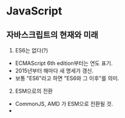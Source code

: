 # JavaScript

## 자바스크립트의 현재와 미래

1. ES6는 없다(?)

- ECMAScript 6th edition부터는 연도 표기.
- 2015년부터 해마다 새 명세가 갱신.
- 보통 "ES6"라고 하면 "ES6와 그 이후"를 의미.

2. ESM으로의 전환

- CommonJS, AMD 가 ESM으로 전환될 것.
- <script> 태그도 ESM을 지원함.

```
//ESM 예제
import $ from 'jquery';
export function myExample{}

// ESM - 웹 브라우저 모듈.
// 스크립트 태그에서 타입을 모듈로 써두면 모듈 방식을 통해서 스크립트를 불러올 수 있다.
// 아직까지는 호환성 떨어짐.
<script type="module">
  import { feature } from 'module-name"
  feature()
</script>
```

3. 자바스크립트의 미래

- JS는 10년마다 큰 변환이 생긴다는 썽이 있는데, 주기설에 의하면 올해가 3번째 주기가 시작된다.
  - ECMAScript 2015 언어 명세가 더 널리 사용될 것.
  - 모듈이 통일될 것.
- 브라우저, Node의 발전에 따라 트랜스파일러(웹팩)의 필요성이 하락할 것.
  - 예전에는 브라우저에서 지원하지 않는 ECMAScript 2015를 es5로 형식으로 변경하기 위해서 바벨과 같은 트렌스파일러를 사용했는데,
    이제 환경의 발전에 따라서 Node.js 에서는 트랜스파일러를 사용하지 않아도 될 정도이다.(아바)
  - 타입스크립트는 자체적으로 변환 환경이 포함되어있다.
  - 하지만 리액트의 .jsx 변환을 위해 아직은 필요할 수 있다.
- 자바스크립트가 아닌 자바스크립트의 시대가 온다.
  - JS가 아닌 JS: TS, WebASM, Rust, Go 등
  - 노드가 아닌 Deno
  - Rust ? Deno는 모질라 재단에서 만든 Rust 언어로 작성되었다. 최신인 만큼 여러 좋은 패러다임을 많이 받아들였다.
    WebAssembly로도 변환이 잘 된다.
  - WebAssembly ? 자바스크립트 코드를 특별한 문법과 규칙으로 작성하면 parse를 빠르게 동작한다는 개념.
    규칙이 편한게 아니라 직접 사람이 쓰는건 아니고, 다른 언어로 개발한걸 JS로 변환하는 것에 최적화 되어있다
  - 고사양 게임에 사용되는 Unreal Engine같은 것이 웹 어셈블리로 만들어졌다.

## 어휘적 환경 (Lexical Environment)

1. 정의

- 변수나 함수 등의 식별자(이름)를 정의할 때 사용되는 명세
- 중첩된 어휘적 환경에 기반해 동작
- Environment Record와 outer 속성을 포함

2. 관련 문법

- 함수 선언 Function declalaration
- 블럭문 Block statement
- Try ~ Catch 문의 Catch 절

3. 종류

- 전역 환경 Global environment
- 모듈 환경 Module environment
- 함수 환경 Function environment

## 실행 컨텍스트 (Execution Context)

1. 정의

- 자바스크립트 코드가 실행되는 환경
- 모든 JS코드는 실행 컨텍스트 내부에서 실행된다.
- 말 그래도지만 함수 실행 컨텍스트는 함수를 만들었다 해서 실행되는게 아니라 반드시 함수를 function() 식으로 실행해야 발생한다.

2. 종류

- 전역 실행 컨텍스트 Global Execution Context
- 함수 실행 컨텍스트 Function Execution Context
- eval 실행 컨텍스트 eval Execution Context (x) 성능이 안좋아서 없다고 생각하자

## 어휘적 범위 (Leical Scope)

- 같은 범위 혹은 그 보다 안쪽의 코드에서 바깥 영역에는 접근할 수 있지만 그 역은 성립하지 않는다.

```
// {}로 블럭화 시키면 다른 environment 로 인식되어 uncought reference 에러가 생긴다
function hello() {
  {
    const greeting = '안녕하세요';
  }
  console.log(greeting);
}
hello();
```

- 범위의 구분: 함수 선언, 블럭문(if, for, while), try-catch의 catch 절.

## 클로져 (Closure)

- 처음 만들어 질 때의 어휘적 범위를 그대로 유지한 함수.
- 어휘적 범위 바깥에서 해당 범위에 접근할 수 있다.

```
function hello() {
  const greeting = '안녕하세요';

  return function() {
    console.log(greeting);
  }
}

const say = hello();
say();
```

## 엄격한 모드 (Strict Mode)

1. 진입 방법

- "use strict" : 전역 영역, 함수 내에 표기
- ES2015 모듈 사용(자동 적용)

2. 일반 모드와 차이

- 조용한 에러 대신 명시적으로 에러 발생
- JS 엔진 최적화를 어렵게 하는 실수를 방지
- 향후 ES2015에 포함될 예약어/문법 대비

3. 엄격한 모드 외의 엄격함

- JS의 이상한 동작은 독특한 형변환도 원인
- 일치 연산자 === 사용 습관화
- 명시적 형변환 활용

```
<script>
'use strict';
// 전체 스크립트에 엄격한 모드 적용

function 함수() {
  'use scrict';
  // 전역으로 엄격한 모드를 설정한 게 아니라면
  // 이 함수 내에만 엄격한 모드 적용
}
</script>

// 또는 이렇게 ESM 모듈 형태로 불러오면
// app.js에는 "자동으로" 엄격한 모드 적용
<script> type="module" src="app.js"</script>
```
